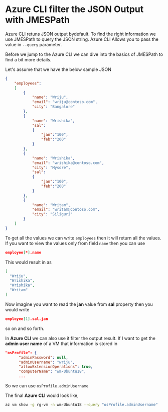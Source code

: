 # Azure CLI filter the JSON Output with JMESPath
Azure CLI retuns JSON output bydefault. To find the right information we use JMESPath to query the JSON string. Azure CLI Allows you to pass the value in ```--query``` parameter. 

Before we jump to the Azure CLI we can dive into the basics of JMESPath to find a bit more details.

Let's assume that we have the below sample JSON
```json
{
    "employees":
    [
        {
            "name": "Wriju", 
            "email": "wriju@contoso.com",
            "city": "Bangalore"        
        },
        {
            "name": "Wrishika", 
            "sal":
            {
                "jan":"100",
                "feb":"200"
            }
        },
        {
            "name": "Wrishika", 
            "email": "wrishika@contoso.com",
            "city": "Mysore",
            "sal":
            {
                "jan":"100",
                "feb":"200"
            }
        },
        {
            "name": "Writam", 
            "email": "writam@contoso.com",
            "city": "Siliguri"
        }
    ]
}
```
To get all the values we can write 
```employees``` then it will return all the values. If you want to view the values only from field ```name``` then you can use 
```json
employee[*].name
```
This would result in as 
```json
[
  "Wriju",
  "Wrishika",
  "Wrishika",
  "Writam"
]
```
Now imagine you want to read the **jan** value from **sal** property then you would write
```json
employee[1].sal.jan
```
so on and so forth. 

In **Azure CLI** we can also use it filter the output result. If I want to get the **admin user name** of a VM that information is stored in 
```json
"osProfile": {
      "adminPassword": null,
      "adminUsername": "wriju",
      "allowExtensionOperations": true,
      "computerName": "wm-Ubuntu18",
      ...
```
So we can use ```osProfile.adminUsername```

The final **Azure CLI** would look like,

```bash
az vm show -g rg-vm -n wm-Ubuntu18 --query "osProfile.adminUsername"
```
